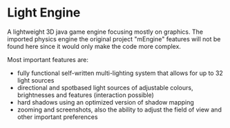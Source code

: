 Light Engine
============

A lightweight 3D java game engine focusing mostly on graphics. The imported physics engine the original project "mEngine" features will not be found here since it would only make the code more complex.

Most important features are:
- fully functional self-written multi-lighting system that allows for up to 32 light sources
- directional and spotbased light sources of adjustable colours, brightnesses and features (interaction possible)
- hard shadows using an optimized version of shadow mapping
- zooming and screenshots, also the ability to adjust the field of view and other important preferences
